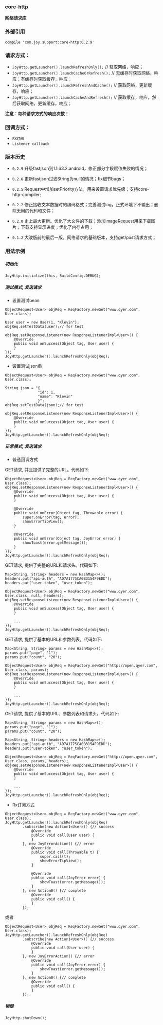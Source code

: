 ### core-http

**网络请求库**

### 外部引用

```
compile 'com.joy.support:core-http:0.2.9'
```

### 请求方式：
- `JoyHttp.getLauncher().launchRefreshOnly();` // 获取网络，响应；
- `JoyHttp.getLauncher().launchCacheOrRefresh();` // 无缓存时获取网络，响应；有缓存时获取缓存，响应；
- `JoyHttp.getLauncher().launchRefreshAndCache();` // 获取网络，更新缓存，响应；
- `JoyHttp.getLauncher().launchCacheAndRefresh();` // 获取缓存，响应，然后获取网络，更新缓存，响应；

**注意：每种请求方式的响应次数！**

### 回调方式：
- `RX订阅`
- `Listener callback`

### 版本历史

- `0.2.9` 升级fastjson到1.1.63.2.android，修正部分字段赋值失败的情况；

- `0.2.6` 更新fastjson过滤String为null的情况；fix细节bugs；

- `0.2.5` Request中增加setPriority方法，用来设置请求优先级；支持core-http-compiler;

- `0.2.2` 修正接收文本数据时的编码格式；完善测试log，正式环境下不输出；删除无用的代码和文件；

- `0.2.0` 史上最大更新。优化了大文件的下载；添加ImageRequest用来下载图片；下载支持显示进度；优化了内存占用；

- `0.1.2` 大改版前的最后一版，网络请求的基础版本，支持get/post请求方式；

### 用法示例

##### 初始化

```
JoyHttp.initialize(this, BuildConfig.DEBUG);
```

##### 测试模式, 发送请求

- 设置测试bean

```
ObjectRequest<User> objReq = ReqFactory.newGet("www.qyer.com", User.class);

User user = new User(1, "Klevin");
objReq.setTestData(user);// for test

objReq.setResponseListener(new ResponseListenerImpl<User>() {
    @Override
    public void onSuccess(Object tag, User user) {
    }
});
JoyHttp.getLauncher().launchRefreshOnly(objReq);
```

- 设置测试json串

```
ObjectRequest<User> objReq = ReqFactory.newGet("www.qyer.com", User.class);

String json = "{
               "id": 1,
               "name": "Klevin"
               }";
objReq.setTestData(json);// for test

objReq.setResponseListener(new ResponseListenerImpl<User>() {
    @Override
    public void onSuccess(Object tag, User user) {
    }
});
JoyHttp.getLauncher().launchRefreshOnly(objReq);
```

##### 正常模式, 发送请求

- 普通回调方式

GET请求, 并且提供了完整的URL。代码如下:

```
ObjectRequest<User> objReq = ReqFactory.newGet("www.qyer.com", User.class);
objReq.setResponseListener(new ResponseListenerImpl<User>() {
    @Override
    public void onSuccess(Object tag, User user) {
    }

    @Override
    public void onError(Object tag, Throwable error) {
        super.onError(tag, error);
        showErrorTipView();
    }

    @Override
    public void onError(Object tag, JoyError error) {
        showToast(error.getMessage());
    }
});
JoyHttp.getLauncher().launchRefreshOnly(objReq);
```

GET请求, 提供了完整的URL和请求头。代码如下:

```
Map<String, String> headers = new HashMap<>();
headers.put("api-auth", "AD7A1775CA0B3154F9EDD");
headers.put("user-token", "user_token");

ObjectRequest<User> objReq = ReqFactory.newGet("www.qyer.com", User.class, null, headers);
objReq.setResponseListener(new ResponseListenerImpl<User>() {
    @Override
    public void onSuccess(Object tag, User user) {
    }

    ...
});
JoyHttp.getLauncher().launchRefreshOnly(objReq);
```

GET请求, 提供了基本的URL和参数列表。代码如下:

```
Map<String, String> params = new HashMap<>();
params.put("page", "1");
params.put("count", "20");

ObjectRequest<User> objReq = ReqFactory.newGet("http://open.qyer.com", User.class, params);
objReq.setResponseListener(new ResponseListenerImpl<User>() {
    @Override
    public void onSuccess(Object tag, User user) {
    }

    ...
});
JoyHttp.getLauncher().launchRefreshOnly(objReq);
```

GET请求, 提供了基本的URL、参数列表和请求头。代码如下:

```
Map<String, String> params = new HashMap<>();
params.put("page", "1");
params.put("count", "20");

Map<String, String> headers = new HashMap<>();
headers.put("api-auth", "AD7A1775CA0B3154F9EDD");
headers.put("user-token", "user_token");

ObjectRequest<User> objReq = ReqFactory.newGet("http://open.qyer.com", User.class, params, headers);
objReq.setResponseListener(new ResponseListenerImpl<User>() {
    @Override
    public void onSuccess(Object tag, User user) {
    }

    ...
});
JoyHttp.getLauncher().launchRefreshOnly(objReq);
```

- Rx订阅方式

```
ObjectRequest<User> objReq = ReqFactory.newGet("www.qyer.com", User.class);
JoyHttp.getLauncher().launchRefreshOnly(objReq)
        .subscribe(new Action1<User>() {// success
            @Override
            public void call(User user) {
            }
        }, new JoyErrorAction() {// error
            @Override
            public void call(Throwable t) {
                super.call(t);
                showErrorTipView();
            }

            @Override
            public void call(JoyError error) {
                showToast(error.getMessage());
            }
        }, new Action0() {// complete
            @Override
            public void call() {
            }
        });
```

或者

```
ObjectRequest<User> objReq = ReqFactory.newGet("www.qyer.com", User.class);
JoyHttp.getLauncher().launchRefreshOnly(objReq)
        .subscribe(new Action1<User>() {// success
            @Override
            public void call(User user) {
            }
        }, new JoyErrorAction() {// error
            @Override
            public void call(JoyError error) {
                showToast(error.getMessage());
            }
        }, new Action0() {// complete
            @Override
            public void call() {
            }
        });
```

##### 销毁

```
JoyHttp.shutDown();
```
